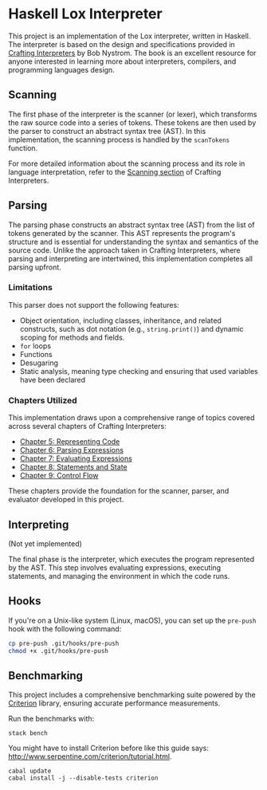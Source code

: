 # Haskell Lox Interpreter

This project is an implementation of the Lox interpreter, written in Haskell. The interpreter is based on the design and specifications provided in [Crafting Interpreters](https://craftinginterpreters.com/) by Bob Nystrom. The book is an excellent resource for anyone interested in learning more about interpreters, compilers, and programming languages design.

## Scanning

The first phase of the interpreter is the scanner (or lexer), which transforms the raw source code into a series of tokens. These tokens are then used by the parser to construct an abstract syntax tree (AST). In this implementation, the scanning process is handled by the `scanTokens` function.

For more detailed information about the scanning process and its role in language interpretation, refer to the [Scanning section](https://craftinginterpreters.com/scanning.html) of Crafting Interpreters.

## Parsing

The parsing phase constructs an abstract syntax tree (AST) from the list of tokens generated by the scanner. This AST represents the program's structure and is essential for understanding the syntax and semantics of the source code. Unlike the approach taken in Crafting Interpreters, where parsing and interpreting are intertwined, this implementation completes all parsing upfront.

### Limitations

This parser does not support the following features:

- Object orientation, including classes, inheritance, and related constructs, such as dot notation (e.g., `string.print()`) and dynamic scoping for methods and fields.
- `for` loops
- Functions
- Desugaring
- Static analysis, meaning type checking and ensuring that used variables have been declared

### Chapters Utilized

This implementation draws upon a comprehensive range of topics covered across several chapters of Crafting Interpreters:

- [Chapter 5: Representing Code](https://craftinginterpreters.com/representing-code.html)
- [Chapter 6: Parsing Expressions](https://craftinginterpreters.com/parsing-expressions.html#recursive-descent-parsing)
- [Chapter 7: Evaluating Expressions](https://craftinginterpreters.com/evaluating-expressions.html)
- [Chapter 8: Statements and State](https://craftinginterpreters.com/statements-and-state.html)
- [Chapter 9: Control Flow](https://craftinginterpreters.com/control-flow.html)

These chapters provide the foundation for the scanner, parser, and evaluator developed in this project.

## Interpreting

(Not yet implemented)

The final phase is the interpreter, which executes the program represented by the AST. This step involves evaluating expressions, executing statements, and managing the environment in which the code runs.

## Hooks

If you're on a Unix-like system (Linux, macOS), you can set up the `pre-push` hook with the following command:

```bash
cp pre-push .git/hooks/pre-push
chmod +x .git/hooks/pre-push
```

## Benchmarking

This project includes a comprehensive benchmarking suite powered by the [Criterion](http://hackage.haskell.org/package/criterion) library, ensuring accurate performance measurements.

Run the benchmarks with:
```shell
stack bench
```

You might have to install Criterion before like this guide says: http://www.serpentine.com/criterion/tutorial.html.
```shell
cabal update
cabal install -j --disable-tests criterion
```
